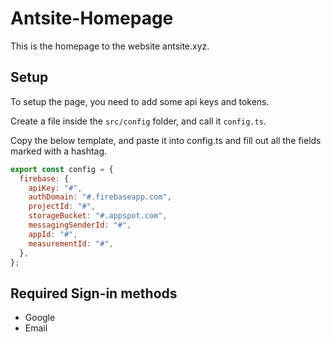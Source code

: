 # Antsite-Homepage

This is the homepage to the website antsite.xyz.

## Setup

To setup the page, you need to add some api keys and tokens.

Create a file inside the `src/config` folder, and call it `config.ts`.

Copy the below template, and paste it into config.ts and fill out all the fields marked with a hashtag.

```js
export const config = {
  firebase: {
    apiKey: "#",
    authDomain: "#.firebaseapp.com",
    projectId: "#",
    storageBucket: "#.appspot.com",
    messagingSenderId: "#",
    appId: "#",
    measurementId: "#",
  },
};
```

## Required Sign-in methods

- Google
- Email
